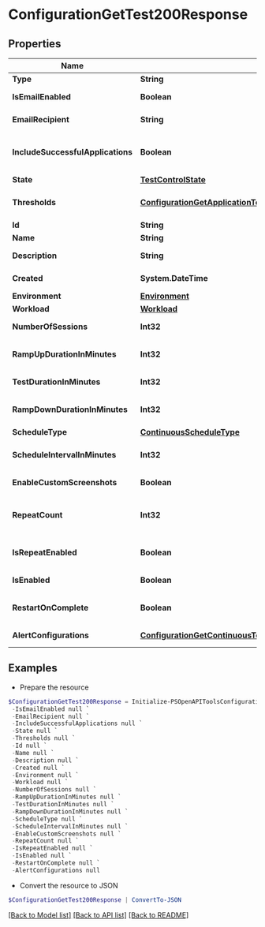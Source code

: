 # ConfigurationGetTest200Response
## Properties

Name | Type | Description | Notes
------------ | ------------- | ------------- | -------------
**Type** | **String** |  | 
**IsEmailEnabled** | **Boolean** | Enable email notification | [optional] 
**EmailRecipient** | **String** | Notification email address | [optional] 
**IncludeSuccessfulApplications** | **Boolean** | Include successful applications in report | [optional] 
**State** | [**TestControlState**](TestControlState.md) |  | [optional] 
**Thresholds** | [**ConfigurationGetApplicationTestThresholds200ResponseInner[]**](ConfigurationGetApplicationTestThresholds200ResponseInner.md) | Application test thresholds | [optional] 
**Id** | **String** | Test id | [optional] 
**Name** | **String** | Test name | [optional] 
**Description** | **String** | Test description | [optional] 
**Created** | **System.DateTime** | Created date-time | [optional] 
**Environment** | [**Environment**](Environment.md) |  | [optional] 
**Workload** | [**Workload**](Workload.md) |  | [optional] 
**NumberOfSessions** | **Int32** | Number of sessions | [optional] 
**RampUpDurationInMinutes** | **Int32** | Ramp up duration in minutes | [optional] 
**TestDurationInMinutes** | **Int32** | Test duration in minutes | [optional] 
**RampDownDurationInMinutes** | **Int32** | Ramp down duration in minutes | [optional] 
**ScheduleType** | [**ContinuousScheduleType**](ContinuousScheduleType.md) |  | [optional] 
**ScheduleIntervalInMinutes** | **Int32** | Schedule interval in minutes | [optional] 
**EnableCustomScreenshots** | **Boolean** | Enable script screenshots | [optional] 
**RepeatCount** | **Int32** | Number of times the schedule is repeated | [optional] 
**IsRepeatEnabled** | **Boolean** | Enable schedule repeating | [optional] 
**IsEnabled** | **Boolean** | Enable schedule | [optional] 
**RestartOnComplete** | **Boolean** | Enable restarting on completion | [optional] 
**AlertConfigurations** | [**ConfigurationGetContinuousTestNotifications200ResponseInner[]**](ConfigurationGetContinuousTestNotifications200ResponseInner.md) | Alert configurations | [optional] 

## Examples

- Prepare the resource
```powershell
$ConfigurationGetTest200Response = Initialize-PSOpenAPIToolsConfigurationGetTest200Response  -Type null `
 -IsEmailEnabled null `
 -EmailRecipient null `
 -IncludeSuccessfulApplications null `
 -State null `
 -Thresholds null `
 -Id null `
 -Name null `
 -Description null `
 -Created null `
 -Environment null `
 -Workload null `
 -NumberOfSessions null `
 -RampUpDurationInMinutes null `
 -TestDurationInMinutes null `
 -RampDownDurationInMinutes null `
 -ScheduleType null `
 -ScheduleIntervalInMinutes null `
 -EnableCustomScreenshots null `
 -RepeatCount null `
 -IsRepeatEnabled null `
 -IsEnabled null `
 -RestartOnComplete null `
 -AlertConfigurations null
```

- Convert the resource to JSON
```powershell
$ConfigurationGetTest200Response | ConvertTo-JSON
```

[[Back to Model list]](../README.md#documentation-for-models) [[Back to API list]](../README.md#documentation-for-api-endpoints) [[Back to README]](../README.md)

